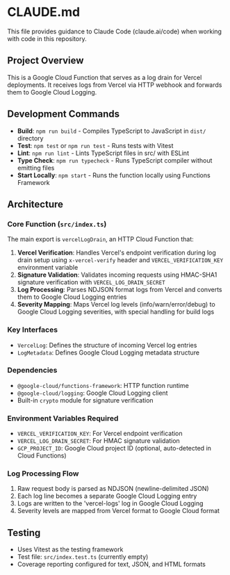 # CLAUDE.md

This file provides guidance to Claude Code (claude.ai/code) when working with code in this repository.

## Project Overview

This is a Google Cloud Function that serves as a log drain for Vercel deployments. It receives logs from Vercel via HTTP webhook and forwards them to Google Cloud Logging.

## Development Commands

- **Build**: `npm run build` - Compiles TypeScript to JavaScript in `dist/` directory
- **Test**: `npm test` or `npm run test` - Runs tests with Vitest
- **Lint**: `npm run lint` - Lints TypeScript files in src/ with ESLint
- **Type Check**: `npm run typecheck` - Runs TypeScript compiler without emitting files
- **Start Locally**: `npm start` - Runs the function locally using Functions Framework

## Architecture

### Core Function (`src/index.ts`)
The main export is `vercelLogDrain`, an HTTP Cloud Function that:

1. **Vercel Verification**: Handles Vercel's endpoint verification during log drain setup using `x-vercel-verify` header and `VERCEL_VERIFICATION_KEY` environment variable
2. **Signature Validation**: Validates incoming requests using HMAC-SHA1 signature verification with `VERCEL_LOG_DRAIN_SECRET`
3. **Log Processing**: Parses NDJSON format logs from Vercel and converts them to Google Cloud Logging entries
4. **Severity Mapping**: Maps Vercel log levels (info/warn/error/debug) to Google Cloud Logging severities, with special handling for build logs

### Key Interfaces
- `VercelLog`: Defines the structure of incoming Vercel log entries
- `LogMetadata`: Defines Google Cloud Logging metadata structure

### Dependencies
- `@google-cloud/functions-framework`: HTTP function runtime
- `@google-cloud/logging`: Google Cloud Logging client
- Built-in `crypto` module for signature verification

### Environment Variables Required
- `VERCEL_VERIFICATION_KEY`: For Vercel endpoint verification
- `VERCEL_LOG_DRAIN_SECRET`: For HMAC signature validation
- `GCP_PROJECT_ID`: Google Cloud project ID (optional, auto-detected in Cloud Functions)

### Log Processing Flow
1. Raw request body is parsed as NDJSON (newline-delimited JSON)
2. Each log line becomes a separate Google Cloud Logging entry
3. Logs are written to the 'vercel-logs' log in Google Cloud Logging
4. Severity levels are mapped from Vercel format to Google Cloud format

## Testing
- Uses Vitest as the testing framework
- Test file: `src/index.test.ts` (currently empty)
- Coverage reporting configured for text, JSON, and HTML formats